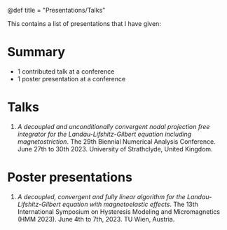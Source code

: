 @def title = "Presentations/Talks"

This contains a list of presentations that I have given:

# Summary

* 1 contributed talk at a conference
* 1 poster presentation at a conference

# Talks

1. _A decoupled and unconditionally convergent nodal projection free integrator for the Landau-Lifshitz-Gilbert equation including magnetostriction_. The 29th Biennial Numerical Analysis Conference. June 27th to 30th 2023. University of Strathclyde, United Kingdom.


# Poster presentations

1. _A decoupled, convergent and fully linear algorithm for the Landau-Lifshitz-Gilbert equation with magnetoelastic effects_. The 13th International Symposium on Hysteresis Modeling and Micromagnetics (HMM 2023). June 4th to 7th, 2023. TU Wien, Austria.